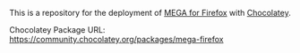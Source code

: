 This is a repository for the deployment of [MEGA for Firefox](https://mega.io/extensions) with [Chocolatey](https://chocolatey.org/).

Chocolatey Package URL: https://community.chocolatey.org/packages/mega-firefox